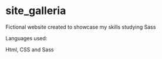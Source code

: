 # site_galleria
Fictional website created to showcase my skills studying Sass

Languages used:

Html, CSS and Sass
